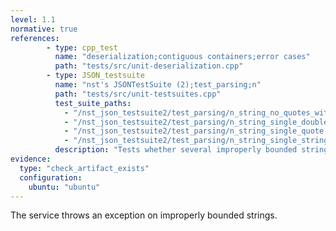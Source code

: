 ```yaml
---
level: 1.1
normative: true
references:
        - type: cpp_test
          name: "deserialization;contiguous containers;error cases"
          path: "tests/src/unit-deserialization.cpp"
        - type: JSON_testsuite
          name: "nst's JSONTestSuite (2);test_parsing;n"
          path: "tests/src/unit-testsuites.cpp"
          test_suite_paths:
            - "/nst_json_testsuite2/test_parsing/n_string_no_quotes_with_bad_escape.json"
            - "/nst_json_testsuite2/test_parsing/n_string_single_doublequote.json"
            - "/nst_json_testsuite2/test_parsing/n_string_single_quote.json"
            - "/nst_json_testsuite2/test_parsing/n_string_single_string_no_double_quotes.json"
          description: "Tests whether several improperly bounded strings throw an exception."
evidence:
  type: "check_artifact_exists"
  configuration:
    ubuntu: "ubuntu"
---
```


The service throws an exception on improperly bounded strings.